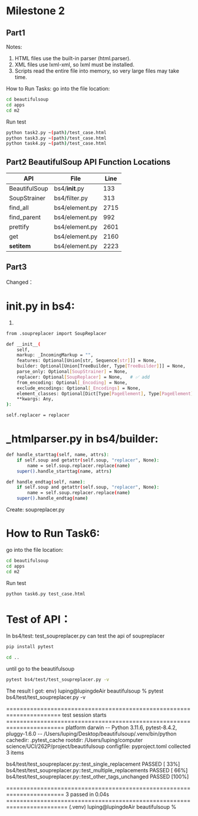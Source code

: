 # Milestone 2

## Part1 

Notes:
1. HTML files use the built-in parser (html.parser).
2. XML files use lxml-xml, so lxml must be installed.
3. Scripts read the entire file into memory, so very large files may take time.

How to Run Tasks:
go into the file location:
```bash
cd beautifulsoup
cd apps
cd m2
```
Run test
```bash
python task2.py ~(path)/test_case.html
python task3.py ~(path)/test_case.html
python task4.py ~(path)/test_case.html
```

## Part2 BeautifulSoup API Function Locations 

| API | File | Line |
|-----|------|------|
| BeautifulSoup | bs4/__init__.py | 133 |
| SoupStrainer | bs4/filter.py | 313 |
| find_all | bs4/element.py | 2715 |
| find_parent | bs4/element.py | 992 |
| prettify | bs4/element.py | 2601 |
| get | bs4/element.py | 2160 |
| __setitem__ | bs4/element.py | 2223 |



## Part3 
Changed：
# __init__.py in bs4:
1. 
```bash
from .soupreplacer import SoupReplacer
```
```bash
def __init__(
    self,
    markup: _IncomingMarkup = "",
    features: Optional[Union[str, Sequence[str]]] = None,
    builder: Optional[Union[TreeBuilder, Type[TreeBuilder]]] = None,
    parse_only: Optional[SoupStrainer] = None,
    replacer: Optional[SoupReplacer] = None,   # ✅ add
    from_encoding: Optional[_Encoding] = None,
    exclude_encodings: Optional[_Encodings] = None,
    element_classes: Optional[Dict[Type[PageElement], Type[PageElement]]] = None,
    **kwargs: Any,
):
```
```bash
self.replacer = replacer
```


 # _htmlparser.py in bs4/builder:
```bash
def handle_starttag(self, name, attrs):
    if self.soup and getattr(self.soup, "replacer", None):
        name = self.soup.replacer.replace(name)
    super().handle_starttag(name, attrs)
```
```bash
def handle_endtag(self, name):
    if self.soup and getattr(self.soup, "replacer", None):
        name = self.soup.replacer.replace(name)
    super().handle_endtag(name)
```

Create:
soupreplacer.py


# How to Run Task6:
go into the file location:
```bash
cd beautifulsoup
cd apps
cd m2
```
Run test
```bash
python task6.py test_case.html
```

# Test of API：
In bs4/test:
test_soupreplacer.py can test the api of soupreplacer

```bash
pip install pytest
```
```bash
cd ..
```
until go to the beautifulsoup 

```bash
pytest bs4/test/test_soupreplacer.py -v
```
The result I got:
env) luping@lupingdeAir beautifulsoup % pytest bs4/test/test_soupreplacer.py -v

====================================================================== test session starts =======================================================================
platform darwin -- Python 3.11.6, pytest-8.4.2, pluggy-1.6.0 -- /Users/luping/Desktop/beautifulsoup/.venv/bin/python
cachedir: .pytest_cache
rootdir: /Users/luping/computer science/UCI/262P/project/beautifulsoup
configfile: pyproject.toml
collected 3 items                                                                                                                                                

bs4/test/test_soupreplacer.py::test_single_replacement PASSED                                                                                              [ 33%]
bs4/test/test_soupreplacer.py::test_multiple_replacements PASSED                                                                                           [ 66%]
bs4/test/test_soupreplacer.py::test_other_tags_unchanged PASSED                                                                                            [100%]

======================================================================= 3 passed in 0.04s ========================================================================
(.venv) luping@lupingdeAir beautifulsoup % 

